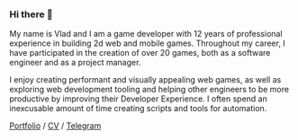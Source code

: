 ### Hi there 👋

My name is Vlad and I am a game developer with 12 years of professional experience in building 2d web and mobile
games. Throughout my career, I have participated in the creation of over 20 games, both as a software engineer and as a project manager.

I enjoy creating performant and visually appealing web games, as well as exploring web development tooling and helping other engineers to be more productive by improving their Developer Experience. I often spend an inexcusable amount of time creating scripts and tools for automation.

[Portfolio](https://robowhale.com) / [CV](https://robowhale.com/cv_en) / [Telegram](https://t.me/vforsh)
